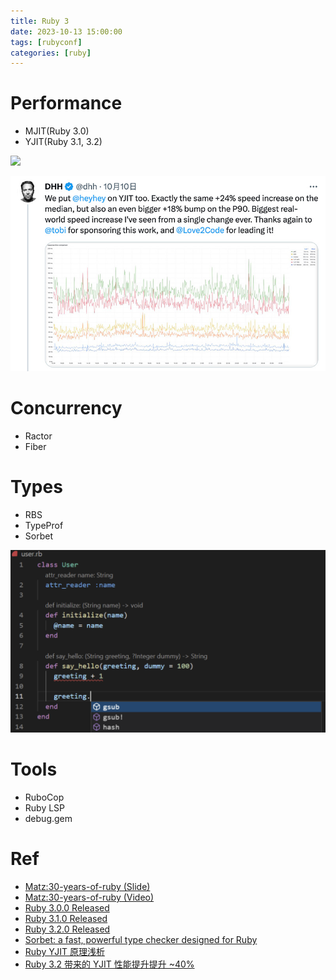 ```yaml
---
title: Ruby 3
date: 2023-10-13 15:00:00
tags: [rubyconf]
categories: [ruby]
---
```


# Performance

- MJIT(Ruby 3.0)
- YJIT(Ruby 3.1, 3.2)

![](https://cache.ruby-lang.org/pub/media/ruby3x3.png)

![](/images/posts/23_ruby3/ddh_yjit.jpg)

# Concurrency

- Ractor
- Fiber

# Types

- RBS
- TypeProf
- Sorbet

![](/images/posts/23_ruby3/typeprof.png)

# Tools

- RuboCop
- Ruby LSP
- debug.gem

# Ref

- [Matz:30-years-of-ruby (Slide)](https://speakerdeck.com/matz/30-years-of-ruby)
- [Matz:30-years-of-ruby (Video)](https://www.youtube.com/watch?v=_ZNEh1uCgas&list=PLTUHmtFhYC6iCF2Ef_ho0SzE1frq9MTBV)
- [Ruby 3.0.0 Released](https://www.ruby-lang.org/zh_cn/news/2020/12/25/ruby-3-0-0-released/)
- [Ruby 3.1.0 Released](https://www.ruby-lang.org/zh_cn/news/2021/12/25/ruby-3-1-0-released/)
- [Ruby 3.2.0 Released](https://www.ruby-lang.org/zh_cn/news/2022/12/25/ruby-3-2-0-released/)
- [Sorbet: a fast, powerful type checker designed for Ruby](https://sorbet.org/)
- [Ruby YJIT 原理浅析](https://ruby-china.org/topics/42087)
- [Ruby 3.2 带来的 YJIT 性能提升提升 ~40%](https://ruby-china.org/topics/42801)